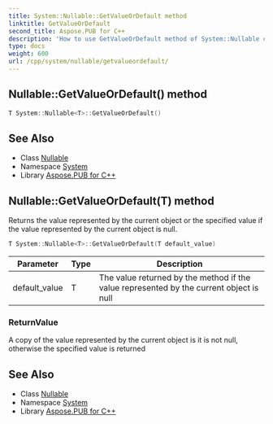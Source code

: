 ```yaml
---
title: System::Nullable::GetValueOrDefault method
linktitle: GetValueOrDefault
second_title: Aspose.PUB for C++
description: 'How to use GetValueOrDefault method of System::Nullable class in C++.'
type: docs
weight: 600
url: /cpp/system/nullable/getvalueordefault/
---
```

## Nullable::GetValueOrDefault() method




```cpp
T System::Nullable<T>::GetValueOrDefault()
```

## See Also

* Class [Nullable](../)
* Namespace [System](../../)
* Library [Aspose.PUB for C++](../../../)
## Nullable::GetValueOrDefault(T) method


Returns the value represented by the current object or the specified value if the value represented by the current object is null.

```cpp
T System::Nullable<T>::GetValueOrDefault(T default_value)
```


| Parameter | Type | Description |
| --- | --- | --- |
| default_value | T | The value returned by the method if the value represented by the current object is null |

### ReturnValue

A copy of the value represented by the current object is it is not null, otherwise the specified value is returned

## See Also

* Class [Nullable](../)
* Namespace [System](../../)
* Library [Aspose.PUB for C++](../../../)

